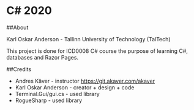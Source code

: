 # C# 2020

##About

Karl Oskar Anderson - Tallinn University of Technology (TalTech)

This project is done for ICD0008 C# course the purpose of learning C#, databases and Razor Pages.
    
##Credits

- Andres Käver - instructor https://git.akaver.com/akaver
- Karl Oskar Anderson - creator + design + code
- Terminal.Gui/gui.cs - used library
- RogueSharp - used library



<!--
##Notes
<pre>
   ___       __  __  __        __   _    
  / _ )___ _/ /_/ /_/ /__ ___ / /  (_)__ 
 / _  / _ `/ __/ __/ / -_|_--/ _ \/ / _ \
/____/\_,_/\__/\__/_/\__/___/_//_/_/ .__/
                                  /_/    
            
smslant			
 ____        _   _   _           _     _       
| __ )  __ _| |_| |_| | ___  ___| |__ (_)_ __  
|  _ \ / _` | __| __| |/ _ \/ __| '_ \| | '_ \ 
| |_) | (_| | |_| |_| |  __/\__ \ | | | | |_) |
|____/ \__,_|\__|\__|_|\___||___/_| |_|_| .__/ 
                                        |_|    
                                        
 ______     ______     ______   ______   __         ______     ______     __  __     __     ______ 
/\  == \   /\  __ \   /\__  _\ /\__  _\ /\ \       /\  ___\   /\  ___\   /\ \_\ \   /\ \   /\  == \
\ \  __<   \ \  __ \  \/_/\ \/ \/_/\ \/ \ \ \____  \ \  __\   \ \___  \  \ \  __ \  \ \ \  \ \  _-/
 \ \_____\  \ \_\ \_\    \ \_\    \ \_\  \ \_____\  \ \_____\  \/\_____\  \ \_\ \_\  \ \_\  \ \_\  
  \/_____/   \/_/\/_/     \/_/     \/_/   \/_____/   \/_____/   \/_____/   \/_/\/_/   \/_/   \/_/  

sub-zero
</pre>
https://www.kammerl.de/ascii/AsciiSignature.php

-->